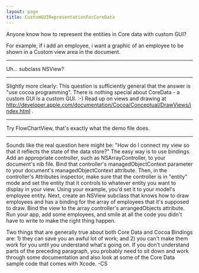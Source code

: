 ```yaml
---
layout: page
title: CustomGUIRepresentationForCoreData
---
```


Anyone know how to represent the entities in Core data with custom GUI?

For example, if i add an employee, i want a graphic of an employee to be shown in a Custom view area in the document.

----

Uh... subclass NSView?

----

Slightly more clearly:  This question is sufficiently general that the answer is "use cocoa programming".  There is nothing special about CoreData - a custom GUI is a custom GUI.  :-)  Read up on views and drawing at http://developer.apple.com/documentation/Cocoa/Conceptual/DrawViews/index.html .

----

Try FlowChartView, that's exactly what the demo file does.

----
Sounds like the real question here might be: "How do I connect my view so that it reflects the state of the data store?" The easy way is to use bindings. Add an appropriate controller, such as NSArrayController, to your document's nib file. Bind that controller's managedObjectContext parameter to your document's managedObjectContext attribute. Then, in the controller's Attributes inspector, make sure that the controller is in "entity" mode and set the entity that it controls to whatever entity you want to display in your view. Using your example, you'd set it to your model's employee entity. Next, create an NSView subclass that knows how to draw employees and has a binding for the array of employees that it's supposed to draw. Bind the view to the array controller's arrangedObjects attribute. Run your app, add some employees, and smile at all the code you didn't have to write to make the right thing happen.

Two things that are generally true about both Core Data and Cocoa Bindings are: 1) they can save you an awful lot of work; and 2) you can't make them work for you until you understand what's going on. If you don't understand parts of the preceding paragraph, you probably need to sit down and work through some documentation and also look at some of the Core Data sample code that comes with Xcode. -CS

